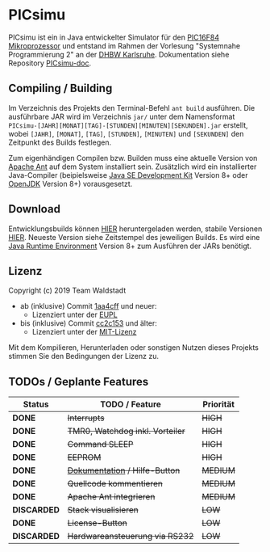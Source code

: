 # PICsimu

PICsimu ist ein in Java entwickelter Simulator für den [PIC16F84 Mikroprozessor](https://www.microchip.com/wwwproducts/en/PIC16F84) und entstand im Rahmen der Vorlesung "Systemnahe Programmierung 2" an der [DHBW Karlsruhe](https://www.karlsruhe.dhbw.de/startseite.html). Dokumentation siehe Repository [PICsimu-doc](https://github.com/teamwaldstadt/PICsimu-doc).

## Compiling / Building

Im Verzeichnis des Projekts den Terminal-Befehl `ant build` ausführen. Die ausführbare JAR wird im Verzeichnis `jar/` unter dem Namensformat `PICsimu-[JAHR][MONAT][TAG]-[STUNDEN][MINUTEN][SEKUNDEN].jar` erstellt, wobei `[JAHR]`, `[MONAT]`, `[TAG]`, `[STUNDEN]`, `[MINUTEN]` und `[SEKUNDEN]` den Zeitpunkt des Builds festlegen.

Zum eigenhändigen Compilen bzw. Builden muss eine aktuelle Version von [Apache Ant](https://ant.apache.org/) auf dem System installiert sein. Zusätzlich wird ein installierter Java-Compiler (beipielsweise [Java SE Development Kit](https://www.oracle.com/technetwork/java/javaee/downloads/jdk8-downloads-2133151.html) Version 8+ oder [OpenJDK](https://openjdk.java.net/) Version 8+) vorausgesetzt.

## Download

Entwicklungsbuilds können [HIER](https://picsimu.teamwaldstadt.de/jar/) heruntergeladen werden, stabile Versionen [HIER](https://github.com/teamwaldstadt/PICsimu/releases). Neueste Version siehe Zeitstempel des jeweiligen Builds. Es wird eine [Java Runtime Environment](https://java.com/de/download/) Version 8+ zum Ausführen der JARs benötigt.

## Lizenz

Copyright (c) 2019 Team Waldstadt

* ab (inklusive) Commit [1aa4cff](https://github.com/teamwaldstadt/PICsimu/commit/1aa4cff1d53838e7dec16e36e067cb0b74f6112a) und neuer:
  * Lizenziert unter der [EUPL](LICENSE)
* bis (inklusive) Commit [cc2c153](https://github.com/teamwaldstadt/PICsimu/commit/cc2c1530e56f540eeb0db61699478b8c921d09cd) und älter:
  * Lizenziert unter der [MIT-Lizenz](https://raw.githubusercontent.com/teamwaldstadt/PICsimu/cc2c1530e56f540eeb0db61699478b8c921d09cd/LICENSE)

Mit dem Kompilieren, Herunterladen oder sonstigen Nutzen dieses Projekts stimmen Sie den Bedingungen der Lizenz zu.

## TODOs / Geplante Features

| Status          | TODO / Feature                                                                   | Priorität  |
|-----------------|----------------------------------------------------------------------------------|------------|
| **DONE**        | ~~Interrupts~~                                                                   | ~~HIGH~~   |
| **DONE**        | ~~TMR0, Watchdog inkl. Vorteiler~~                                               | ~~HIGH~~   |
| **DONE**        | ~~Command SLEEP~~                                                                | ~~HIGH~~   |
| **DONE**        | ~~EEPROM~~                                                                       | ~~HIGH~~   |
| **DONE**        | ~~[Dokumentation](https://github.com/teamwaldstadt/PICsimu-doc) / Hilfe-Button~~ | ~~MEDIUM~~ |
| **DONE**        | ~~Quellcode kommentieren~~                                                       | ~~MEDIUM~~ |
| **DONE**        | ~~Apache Ant integrieren~~                                                       | ~~MEDIUM~~ |
| **DISCARDED**   | ~~Stack visualisieren~~                                                          | ~~LOW~~    |
| **DONE**        | ~~License-Button~~                                                               | ~~LOW~~    |
| **DISCARDED**   | ~~Hardwareansteuerung via RS232~~                                                | ~~LOW~~    |
